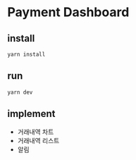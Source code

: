 # Payment Dashboard

## install
```
yarn install
```

## run
```
yarn dev
```

## implement
- 거래내역 차트 
- 거래내역 리스트 
- 알림 